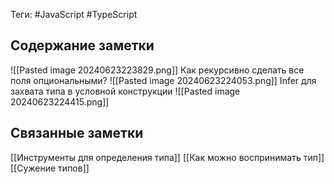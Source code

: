 Теги: #JavaScript #TypeScript 
## Содержание заметки
![[Pasted image 20240623223829.png]]
Как рекурсивно сделать все поля опциональными?
![[Pasted image 20240623224053.png]]
Infer для захвата типа в условной конструкции
![[Pasted image 20240623224415.png]]
## Связанные заметки
[[Инструменты для определения типа]]
[[Как можно воспринимать тип]]
[[Сужение типов]]